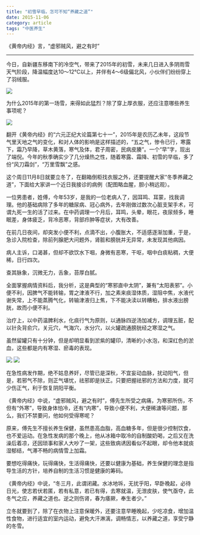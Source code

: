 ```yaml
---
title: "初雪早临，怎可不知“养藏之道”"
date: 2015-11-06
category: article
tags: "中医养生"
---
```


《黄帝内经》言，“虚邪贼风，避之有时”

***

今日，自新疆东移南下的冷空气，带来了2015年的初雪，未来几日进入多阴雨雪天气阶段，降温幅度达10～12℃以上，并伴有4～6级偏北风，小伙伴们纷纷穿上了羽绒服。

![](/media/2015/11/06-01.jpg)

为什么2015年的第一场雪，来得如此猛烈？除了穿上厚衣服，还应注意哪些养生事项呢？

![](/media/2015/11/06-02.jpg)

翻开《黄帝内经》的“六元正纪大论篇第七十一”，2015年是农历乙未年，这段节气里天地之气的变化，和对人体的影响是这样描述的，“五之气，惨令已行，寒露下，霜乃早降，草木黄落，寒气及体，君子周密，民病皮腠”。一个“早”字，现出了端倪。今年的秋季确实少了几分燥热之性，随着寒露、霜降、初雪的早临，多了份“风刀霜剑”，“万里雪飘”之感。

这个周日11月8日就要立冬了，在翻箱倒柜找衣服之外，还要提醒大家“冬季养藏之道”，下面给大家讲一个近日我接诊的病例（配图略血腥，胆小稍远观）。

一位男患者，姓傅，今年53岁，是我的一位老病人了，因耳鸣、耳蒙，找我调理。他的基础病除了多年的糖尿病、冠心病外，去年刚做过数次心脏支架手术，可谓九死一生的活了过来。在中药调理一个月后，耳鸣，头晕，眼花，夜尿频多，睡眠差，身体疲乏，背冷恶寒，背部疖肿等症状，大有改善。

在前几日夜间，却突发小便不利，点滴不出，小腹胀大，不适感逐渐加重，于是，急诊入院检查，除前列腺肥大问题外，肾脏和膀胱并无异常，未发现其他病因。

病人主诉，口渴甚，但却不欲饮水下咽，身微有恶寒，干呕，咽中白痰粘稠，大便稀，日行四次。

查其脉象，沉微无力，舌象，苔厚白腻。

全面掌握病情资料后，我分析，这是典型的“寒邪直中太阴”，兼有“太阳表邪”。小便不利，因脾气不能转输，胃之津液不行，加之素来痰湿体质，湿阻中焦，水液代谢失常，上不能蒸腾气化，转输津液归上焦，下不能决渎以转糟粕，排水液出膀胱，故而小便不利。

治疗上，以中药温脾利水，化痰行气为原则，以通脉四逆汤加减方，调理五脏，配以针灸背俞穴，关元穴，气海穴，水分穴，以火罐疏通膀胱经之寒湿之气。

虽然留罐只有十分钟，但是却明显看到淤紫的罐印，清晰的小水泡，和深红色的淤血，这些都是内有寒湿、瘀毒的表现。

![](/media/2015/11/06-03.jpg)
![](/media/2015/11/06-04.jpg)

在急性病发作期，绝不姑息养奸，尽管已是深秋，不宜妄动血脉，扰动阳气，但是，若邪气不除，则正气堪忧，祛邪即是扶正。只要把握祛邪的方法和力度，就可少伤正气，利于恢复阴阳平衡。

《黄帝内经》中说，“虚邪贼风，避之有时”，傅先生所受之病痛，为寒邪所伤，不但有“外寒”，导致身体怕冷，还有“内寒”，导致小便不利，大便稀溏等问题，那么，我们不禁要问，他如何受得寒呢？

原来，傅先生不擅长养生保健，虽然患高血脂，高血糖多年，但是很少控制饮食，也不爱运动。在急性发病的那个晚上，他从冰箱中取冷的自制酸奶喝，之后又在洗澡后着凉，还因琐事和家人大吵了一架，这些致病诱因看似不起眼，却令他本就痰湿郁结，气滞不畅的病情雪上加霜。

要想吃得痛快，玩得痛快，生活得痛快，还要以健康为基础，养生保健的理念是指导生活的方针，培养自制的生活习惯是健康的筹码。

《黄帝内经》中说，“冬三月，此谓闭藏。水冰地坼，无扰乎阳，早卧晚起，必待日光，使志若伏若匿，若有私意，若已有得，去寒就温，无泄皮肤，使气亟夺，此冬气之应，养藏之道也。逆之则伤肾，春为痿厥，奉生者少。”

立冬就要到了，除了在衣物上注意保暖外，还要注意早睡晚起，少吃凉食，增加温性食物，进行适宜的室内运动，避免大汗淋漓，调畅情志，以养藏之道，享受宁静的冬雪。


